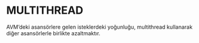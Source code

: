 #  MULTITHREAD
 AVM’deki asansörlere gelen isteklerdeki yoğunluğu, multithread kullanarak diğer asansörlerle birlikte azaltmaktır.
